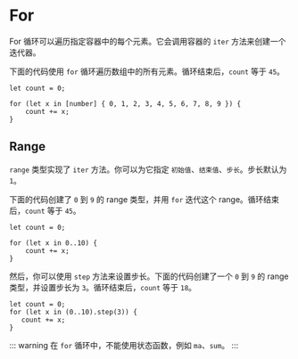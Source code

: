# For

For 循环可以遍历指定容器中的每个元素。它会调用容器的 `iter` 方法来创建一个迭代器。

下面的代码使用 `for` 循环遍历数组中的所有元素。循环结束后，`count` 等于 `45`。

```nvs
let count = 0;

for (let x in [number] { 0, 1, 2, 3, 4, 5, 6, 7, 8, 9 }) {
    count += x;
}
```

## Range

`range` 类型实现了 `iter` 方法。你可以为它指定 `初始值`、`结束值`、`步长`。步长默认为 `1`。

下面的代码创建了 `0` 到 `9` 的 range 类型，并用 `for` 迭代这个 range。循环结束后，`count` 等于 `45`。

```nvs
let count = 0;

for (let x in 0..10) {
    count += x;
}
```

然后，你可以使用 `step` 方法来设置步长。下面的代码创建了一个 `0` 到 `9` 的 range 类型，并设置步长为 `3`。循环结束后，`count` 等于 `18`。

```nvs
let count = 0;
for (let x in (0..10).step(3)) {
   count += x;
}
```

::: warning
在 `for` 循环中，不能使用状态函数，例如 `ma`、`sum`。
:::
